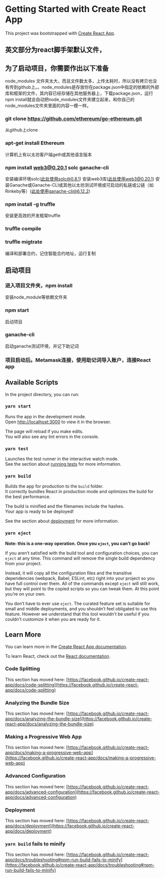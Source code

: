 # Getting Started with Create React App

This project was bootstrapped with [Create React App](https://github.com/facebook/create-react-app).

## 英文部分为react脚手架默认文件，
## 为了启动项目，你需要作出以下准备

node_modules 文件夹太大，而且文件数太多，上传太耗时，所以没有拷贝也没有传到github上。。node_modules是存放你在package.json中指定的依赖的外部库和框架的文件，其内容已经存储在其他服务器上，下载package.json，运行npm install就会自动把node_modules文件夹建立起来，和你自己的node_modules文件夹里面的内容一模一样。

### git clone https://github.com/ethereum/go-ethereum.git
从github上clone

### apt-get install Ethereum
计算机上有以太坊客户端geth或其他语言版本

### npm install web3@0.20.1 solc ganache-cli
安装编译环境solc(此处使用solc@0.8.1)
安装web3库(此处使用web3@0.20.1)
安装Ganache或Ganache-CLI或其他以太坊测试环境或可启动的私链或公链（如Rinkeby等）(此处使用ganache-cli@6.12.2)

### npm install -g truffle
安装更高效的开发框架truffle

### truffle compile
### truffle migtrate
编译和部署合约，记住智能合约地址，运行复制

## 启动项目

### 进入项目文件夹，npm install 
安装node_module等依赖文件夹

### npm start
启动项目

### ganache-cli
启动ganache测试环境，并记下助记词

### 项目启动后。Metamask连接，使用助记词导入账户，连接React app

## Available Scripts

In the project directory, you can run:

### `yarn start`

Runs the app in the development mode.\
Open [http://localhost:3000](http://localhost:3000) to view it in the browser.

The page will reload if you make edits.\
You will also see any lint errors in the console.

### `yarn test`

Launches the test runner in the interactive watch mode.\
See the section about [running tests](https://facebook.github.io/create-react-app/docs/running-tests) for more information.

### `yarn build`

Builds the app for production to the `build` folder.\
It correctly bundles React in production mode and optimizes the build for the best performance.

The build is minified and the filenames include the hashes.\
Your app is ready to be deployed!

See the section about [deployment](https://facebook.github.io/create-react-app/docs/deployment) for more information.

### `yarn eject`

**Note: this is a one-way operation. Once you `eject`, you can’t go back!**

If you aren’t satisfied with the build tool and configuration choices, you can `eject` at any time. This command will remove the single build dependency from your project.

Instead, it will copy all the configuration files and the transitive dependencies (webpack, Babel, ESLint, etc) right into your project so you have full control over them. All of the commands except `eject` will still work, but they will point to the copied scripts so you can tweak them. At this point you’re on your own.

You don’t have to ever use `eject`. The curated feature set is suitable for small and middle deployments, and you shouldn’t feel obligated to use this feature. However we understand that this tool wouldn’t be useful if you couldn’t customize it when you are ready for it.

## Learn More

You can learn more in the [Create React App documentation](https://facebook.github.io/create-react-app/docs/getting-started).

To learn React, check out the [React documentation](https://reactjs.org/).

### Code Splitting

This section has moved here: [https://facebook.github.io/create-react-app/docs/code-splitting](https://facebook.github.io/create-react-app/docs/code-splitting)

### Analyzing the Bundle Size

This section has moved here: [https://facebook.github.io/create-react-app/docs/analyzing-the-bundle-size](https://facebook.github.io/create-react-app/docs/analyzing-the-bundle-size)

### Making a Progressive Web App

This section has moved here: [https://facebook.github.io/create-react-app/docs/making-a-progressive-web-app](https://facebook.github.io/create-react-app/docs/making-a-progressive-web-app)

### Advanced Configuration

This section has moved here: [https://facebook.github.io/create-react-app/docs/advanced-configuration](https://facebook.github.io/create-react-app/docs/advanced-configuration)

### Deployment

This section has moved here: [https://facebook.github.io/create-react-app/docs/deployment](https://facebook.github.io/create-react-app/docs/deployment)

### `yarn build` fails to minify

This section has moved here: [https://facebook.github.io/create-react-app/docs/troubleshooting#npm-run-build-fails-to-minify](https://facebook.github.io/create-react-app/docs/troubleshooting#npm-run-build-fails-to-minify)
